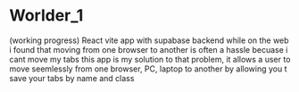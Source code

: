 # Worlder_1
(working progress)
React vite app with supabase backend
while on the web i found that moving from one browser to another is often a hassle becuase i cant move my tabs this app is my solution to that problem,
it allows a user to move seemlessly from one browser, PC, laptop to another by allowing you t save your tabs by name and class
